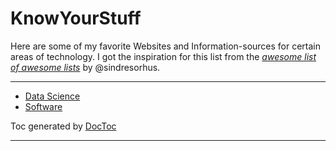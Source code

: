 # KnowYourStuff
Here are some of my favorite Websites and Information-sources for certain areas of technology.
I got the inspiration for this list from the [*awesome list of awesome lists*](https://github.com/sindresorhus/awesome) by @sindresorhus.

---

* [Data Science](https://github.com/J0nasW/KnowYourStuff/blob/master/DataScience)
* [Software](https://github.com/J0nasW/KnowYourStuff/tree/master/Software)

Toc generated by [DocToc](http://doctoc.herokuapp.com/)

---
